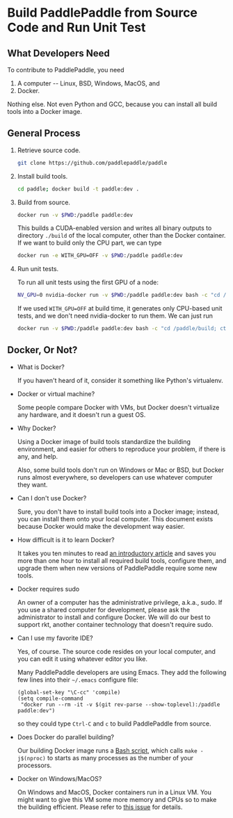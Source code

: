 # Build PaddlePaddle from Source Code and Run Unit Test

## What Developers Need

To contribute to PaddlePaddle, you need

1. A computer -- Linux, BSD, Windows, MacOS, and
1. Docker.

Nothing else.  Not even Python and GCC, because you can install all build tools into a Docker image.

## General Process

1. Retrieve source code.

   ```bash
   git clone https://github.com/paddlepaddle/paddle
   ```

2. Install build tools.

   ```bash
   cd paddle; docker build -t paddle:dev .
   ```

3. Build from source.

   ```bash
   docker run -v $PWD:/paddle paddle:dev
   ```

   This builds a CUDA-enabled version and writes all binary outputs to directory `./build` of the local computer, other than the Docker container.  If we want to build only the CPU part, we can type

   ```bash
   docker run -e WITH_GPU=OFF -v $PWD:/paddle paddle:dev
   ```

4. Run unit tests.

   To run all unit tests using the first GPU of a node:

   ```bash
   NV_GPU=0 nvidia-docker run -v $PWD:/paddle paddle:dev bash -c "cd /paddle/build; ctest"
   ```

   If we used `WITH_GPU=OFF` at build time, it generates only CPU-based unit tests, and we don't need nvidia-docker to run them.  We can just run

   ```bash
   docker run -v $PWD:/paddle paddle:dev bash -c "cd /paddle/build; ctest"
   ```

## Docker, Or Not?

- What is Docker?

  If you haven't heard of it, consider it something like Python's virtualenv.

- Docker or virtual machine?

  Some people compare Docker with VMs, but Docker doesn't virtualize any hardware, and it doesn't run a guest OS.

- Why Docker?

  Using a Docker image of build tools standardize the building environment, and easier for others to reproduce your problem, if there is any, and help.

  Also, some build tools don't run on Windows or Mac or BSD, but Docker runs almost everywhere, so developers can use whatever computer they want.

- Can I don't use Docker?

  Sure, you don't have to install build tools into a Docker image; instead, you can install them onto your local computer.  This document exists because Docker would make the development way easier.

- How difficult is it to learn Docker?

  It takes you ten minutes to read [an introductory article](https://docs.docker.com/get-started) and saves you more than one hour to install all required build tools, configure them, and upgrade them when new versions of PaddlePaddle require some new tools.

- Docker requires sudo

  An owner of a computer has the administrative privilege, a.k.a., sudo.  If you use a shared computer for development, please ask the administrator to install and configure Docker.  We will do our best to support rkt, another container technology that doesn't require sudo.

- Can I use my favorite IDE?

  Yes, of course.  The source code resides on your local computer, and you can edit it using whatever editor you like.

  Many PaddlePaddle developers are using Emacs.  They add the following few lines into their `~/.emacs` configure file:

  ```emacs
  (global-set-key "\C-cc" 'compile)
  (setq compile-command
   "docker run --rm -it -v $(git rev-parse --show-toplevel):/paddle paddle:dev")
  ```

  so they could type `Ctrl-C` and `c` to build PaddlePaddle from source.

- Does Docker do parallel building?

  Our building Docker image runs a [Bash script](https://github.com/PaddlePaddle/Paddle/blob/develop/paddle/scripts/docker/build.sh), which calls `make -j$(nproc)` to starts as many processes as the number of your processors.

- Docker on Windows/MacOS?

  On Windows and MacOS, Docker containers run in a Linux VM.  You might want to give this VM some more memory and CPUs so to make the building efficient.  Please refer to [this issue](https://github.com/PaddlePaddle/Paddle/issues/627) for details.
